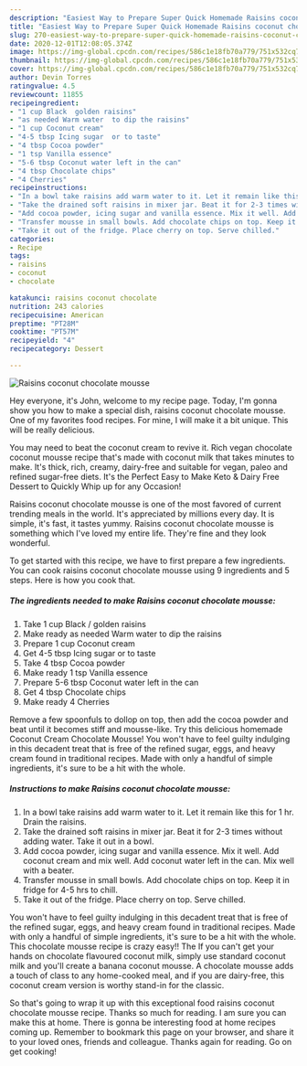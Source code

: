 ```yaml
---
description: "Easiest Way to Prepare Super Quick Homemade Raisins coconut chocolate mousse"
title: "Easiest Way to Prepare Super Quick Homemade Raisins coconut chocolate mousse"
slug: 270-easiest-way-to-prepare-super-quick-homemade-raisins-coconut-chocolate-mousse
date: 2020-12-01T12:08:05.374Z
image: https://img-global.cpcdn.com/recipes/586c1e18fb70a779/751x532cq70/raisins-coconut-chocolate-mousse-recipe-main-photo.jpg
thumbnail: https://img-global.cpcdn.com/recipes/586c1e18fb70a779/751x532cq70/raisins-coconut-chocolate-mousse-recipe-main-photo.jpg
cover: https://img-global.cpcdn.com/recipes/586c1e18fb70a779/751x532cq70/raisins-coconut-chocolate-mousse-recipe-main-photo.jpg
author: Devin Torres
ratingvalue: 4.5
reviewcount: 11855
recipeingredient:
- "1 cup Black  golden raisins"
- "as needed Warm water  to dip the raisins"
- "1 cup Coconut cream"
- "4-5 tbsp Icing sugar  or to taste"
- "4 tbsp Cocoa powder"
- "1 tsp Vanilla essence"
- "5-6 tbsp Coconut water left in the can"
- "4 tbsp Chocolate chips"
- "4 Cherries"
recipeinstructions:
- "In a bowl take raisins add warm water to it. Let it remain like this for 1 hr. Drain the raisins."
- "Take the drained soft raisins in mixer jar. Beat it for 2-3 times without adding water. Take it out in a bowl."
- "Add cocoa powder, icing sugar and vanilla essence. Mix it well. Add coconut cream and mix well. Add coconut water left in the can. Mix well with a beater."
- "Transfer mousse in small bowls. Add chocolate chips on top. Keep it in fridge for 4-5 hrs to chill."
- "Take it out of the fridge. Place cherry on top. Serve chilled."
categories:
- Recipe
tags:
- raisins
- coconut
- chocolate

katakunci: raisins coconut chocolate 
nutrition: 243 calories
recipecuisine: American
preptime: "PT28M"
cooktime: "PT57M"
recipeyield: "4"
recipecategory: Dessert

---
```



![Raisins coconut chocolate mousse](https://img-global.cpcdn.com/recipes/586c1e18fb70a779/751x532cq70/raisins-coconut-chocolate-mousse-recipe-main-photo.jpg)

Hey everyone, it's John, welcome to my recipe page. Today, I'm gonna show you how to make a special dish, raisins coconut chocolate mousse. One of my favorites food recipes. For mine, I will make it a bit unique. This will be really delicious.

You may need to beat the coconut cream to revive it. Rich vegan chocolate coconut mousse recipe that&#39;s made with coconut milk that takes minutes to make. It&#39;s thick, rich, creamy, dairy-free and suitable for vegan, paleo and refined sugar-free diets. It&#39;s the Perfect Easy to Make Keto &amp; Dairy Free Dessert to Quickly Whip up for any Occasion!

Raisins coconut chocolate mousse is one of the most favored of current trending meals in the world. It's appreciated by millions every day. It is simple, it's fast, it tastes yummy. Raisins coconut chocolate mousse is something which I've loved my entire life. They're fine and they look wonderful.


To get started with this recipe, we have to first prepare a few ingredients. You can cook raisins coconut chocolate mousse using 9 ingredients and 5 steps. Here is how you cook that.

<!--inarticleads1-->

##### The ingredients needed to make Raisins coconut chocolate mousse:

1. Take 1 cup Black / golden raisins
1. Make ready as needed Warm water  to dip the raisins
1. Prepare 1 cup Coconut cream
1. Get 4-5 tbsp Icing sugar  or to taste
1. Take 4 tbsp Cocoa powder
1. Make ready 1 tsp Vanilla essence
1. Prepare 5-6 tbsp Coconut water left in the can
1. Get 4 tbsp Chocolate chips
1. Make ready 4 Cherries


Remove a few spoonfuls to dollop on top, then add the cocoa powder and beat until it becomes stiff and mousse-like. Try this delicious homemade Coconut Cream Chocolate Mousse! You won&#39;t have to feel guilty indulging in this decadent treat that is free of the refined sugar, eggs, and heavy cream found in traditional recipes. Made with only a handful of simple ingredients, it&#39;s sure to be a hit with the whole. 

<!--inarticleads2-->

##### Instructions to make Raisins coconut chocolate mousse:

1. In a bowl take raisins add warm water to it. Let it remain like this for 1 hr. Drain the raisins.
1. Take the drained soft raisins in mixer jar. Beat it for 2-3 times without adding water. Take it out in a bowl.
1. Add cocoa powder, icing sugar and vanilla essence. Mix it well. Add coconut cream and mix well. Add coconut water left in the can. Mix well with a beater.
1. Transfer mousse in small bowls. Add chocolate chips on top. Keep it in fridge for 4-5 hrs to chill.
1. Take it out of the fridge. Place cherry on top. Serve chilled.


You won&#39;t have to feel guilty indulging in this decadent treat that is free of the refined sugar, eggs, and heavy cream found in traditional recipes. Made with only a handful of simple ingredients, it&#39;s sure to be a hit with the whole. This chocolate mousse recipe is crazy easy!! The If you can&#39;t get your hands on chocolate flavoured coconut milk, simply use standard coconut milk and you&#39;ll create a banana coconut mousse. A chocolate mousse adds a touch of class to any home-cooked meal, and if you are dairy-free, this coconut cream version is worthy stand-in for the classic. 

So that's going to wrap it up with this exceptional food raisins coconut chocolate mousse recipe. Thanks so much for reading. I am sure you can make this at home. There is gonna be interesting food at home recipes coming up. Remember to bookmark this page on your browser, and share it to your loved ones, friends and colleague. Thanks again for reading. Go on get cooking!
